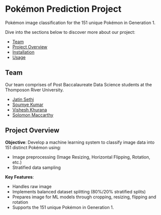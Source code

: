 # Pokémon Prediction Project

Pokémon image classification for the 151 unique Pokémon in Generation 1.

Dive into the sections below to discover more about our project:

- [Team](#team)
- [Project Overview](#project-overview)
- [Installation](#installation)
- [Usage](#usage)

## Team

Our team comprises of Post Baccalaureate Data Science students at the Thomposon River University.

- [Jatin Sethi](https://github.com/JatinSethi5)
- [Soumye Kumar](https://github.com/SoumyeKumar)
- [Vishesh Khurana](https://github.com/vkay47)
- [Solomon Maccarthy](https://github.com/FiiMac)

## Project Overview

**Objective**: Develop a machine learning system to classify image data into 151 distinct Pokémon using:
- Image preprocessing (Image Resizing, Horizontal Flipping, Rotation, etc.)
- Stratified data sampling

**Key Features**:
- Handles raw image 
- Implements balanced dataset splitting (80%/20% stratified splits)
- Prepares image for ML models through cropping, resizing, flipping and rotation 
- Supports the 151 unique Pokémon in Generation 1. 